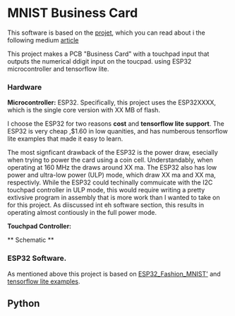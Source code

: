 # MNIST Business Card

This software is based on the [projet](https://github.com/mr-goldhands/ESP32_Fashion_MNIST), which you can read about i the following medium [article](https://medium.com/@dmytro.korablyov/first-steps-with-esp32-and-tensorflow-lite-for-microcontrollers-c2d8e238accf)

This project makes a PCB "Business Card" with a touchpad input that outputs the numerical ddigit input on the toucpad. using ESP32 microcontroller and tensorflow lite. 


### Hardware

**Microcontroller:**  ESP32.  Specifically, this project uses the ESP32XXXX, which is the single core version with XX MB of flash. 

I choose the ESP32 for two reasons **cost** and **tensorflow lite support**.  The ESP32 is very cheap ,$1.60 in low quanities,  and has numberous tensorflow lite examples that made it easy to learn. 
 
The most signficant drawback of the ESP32 is the power draw, esecially when trying to power the card using a coin cell.  Understandably, when operating at 160 MHz the draws around XX ma.  The ESP32 also has low power and ultra-low power (ULP) mode, which draw XX ma and XX ma, respectivly.  While the ESP32 could techinally commuicate with the I2C touchpad controller in  ULP mode, this would require writing a pretty extivsive program in assembly that is more work than I wanted to take on for this project.  As diiscussed int eh software section, this results in operating almost contiously in the full power mode.

**Touchpad Controller:**

** Schematic ** 


### ESP32 Software.

As mentioned above this project is based on [ESP32_Fashion_MNIST'](https://github.com/mr-goldhands/ESP32_Fashion_MNIST) and [tensorflow lite examples](https://www.tensorflow.org/lite/microcontrollers). 


## Python
